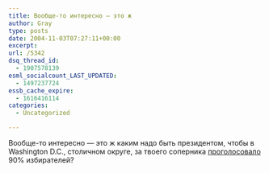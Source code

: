```yaml
---
title: Вообще-то интересно — это ж
author: Gray
type: posts
date: 2004-11-03T07:27:11+00:00
excerpt:
url: /5342
dsq_thread_id:
  - 1907578139
esml_socialcount_LAST_UPDATED:
  - 1497237724
essb_cache_expire:
  - 1616416114
categories:
  - Uncategorized

---
```








Вообще-то интересно &#8212; это ж каким надо быть президентом, чтобы в Washington D.C., столичном округе, за твоего соперника <a href="http://news.yahoo.com/news?tmpl=index&#038;cid=1224" target="_blank">проголосовало</a> 90% избирателей?